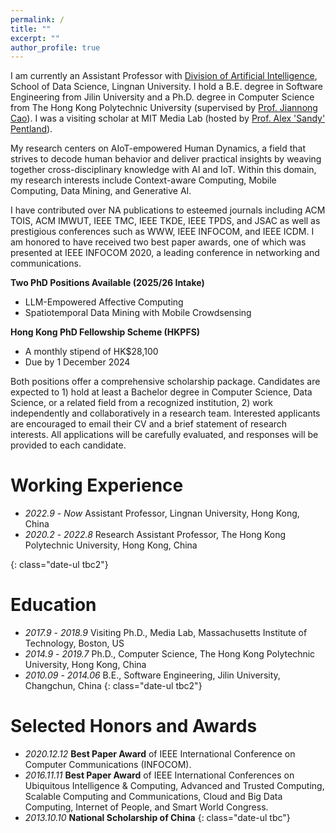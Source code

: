 ```yaml
---
permalink: /
title: ""
excerpt: ""
author_profile: true
---
```


I am currently an Assistant Professor with [Division of Artificial Intelligence](https://www.ln.edu.hk/sds/dai), School of Data Science, Lingnan University. 
I hold a B.E. degree in Software Engineering from Jilin University and a Ph.D. degree in Computer Science from The Hong Kong Polytechnic University (supervised by [Prof. Jiannong Cao](https://www4.comp.polyu.edu.hk/~csjcao/)).
I was a visiting scholar at MIT Media Lab (hosted by [Prof. Alex 'Sandy' Pentland](https://www.media.mit.edu/people/sandy/overview/)).
<!-- I hold a B.E. degree from Jilin University (2014) and a Ph.D. degree from The Hong Kong Polytechnic University (2019), with additional research experience gained during a visiting scholarship at MIT Media Lab in 2017. -->

My research centers on AIoT-empowered Human Dynamics, a field that strives to decode human behavior and deliver practical insights by weaving together cross-disciplinary knowledge with AI and IoT. Within this domain, my research interests include Context-aware Computing, Mobile Computing, Data Mining, and Generative AI.

I have contributed over <span id='num_total'>NA</span> publications to esteemed journals including ACM TOIS, ACM IMWUT, IEEE TMC, IEEE TKDE, IEEE TPDS, and JSAC as well as prestigious conferences such as WWW, IEEE INFOCOM, and IEEE ICDM.
I am honored to have received two best paper awards, one of which was presented at IEEE INFOCOM 2020, a leading conference in networking and communications.



**<span class="realistic-marker-highlight">Two PhD Positions Available (2025/26 Intake)</span>**
- LLM-Empowered Affective Computing
- Spatiotemporal Data Mining with Mobile Crowdsensing

**<span class="realistic-marker-highlight">Hong Kong PhD Fellowship Scheme (HKPFS)</span>**
- A monthly stipend of HK$28,100
- Due by 1 December 2024


Both positions offer a comprehensive scholarship package. 
Candidates are expected to 1) hold at least a Bachelor degree in Computer Science, Data Science, or a related field from a recognized institution, 2) work independently and collaboratively in a research team.
Interested applicants are encouraged to email their CV and a brief statement of research interests. All applications will be carefully evaluated, and responses will be provided to each candidate.


# Working Experience
- *2022.9* - *Now* Assistant Professor, Lingnan University, Hong Kong, China
- *2020.2* - *2022.8* Research Assistant Professor, The Hong Kong Polytechnic University, Hong Kong, China
<!-- - *2019.8* - *2020.1* Joint Postdoctoral Fellow, MIT x PolyU -->
{: class="date-ul tbc2"}


# Education 
- *2017.9* - *2018.9* Visiting Ph.D., Media Lab, Massachusetts Institute of Technology, Boston, US
- *2014.9* - *2019.7* Ph.D., Computer Science, The Hong Kong Polytechnic University, Hong Kong, China
- *2010.09* - *2014.06* B.E., Software Engineering, Jilin University, Changchun, China 
{: class="date-ul tbc2"}


# Selected Honors and Awards
- *2020.12.12* **Best Paper Award** of IEEE International Conference on Computer Communications (INFOCOM).
- *2016.11.11* **Best Paper Award** of IEEE International Conferences on Ubiquitous Intelligence & Computing, Advanced and Trusted Computing, Scalable Computing and Communications, Cloud and Big Data Computing, Internet of People, and Smart World Congress.
- *2013.10.10* **National Scholarship of China**
{: class="date-ul tbc"}


<span style="display: none;">
<script type="text/javascript" id="clustrmaps" src="//clustrmaps.com/map_v2.js?d=Lm2ocHX5LbyL6rdlFbrvkxSqjyv6SHWZChWgQZ7spQQ"></script>
</span>